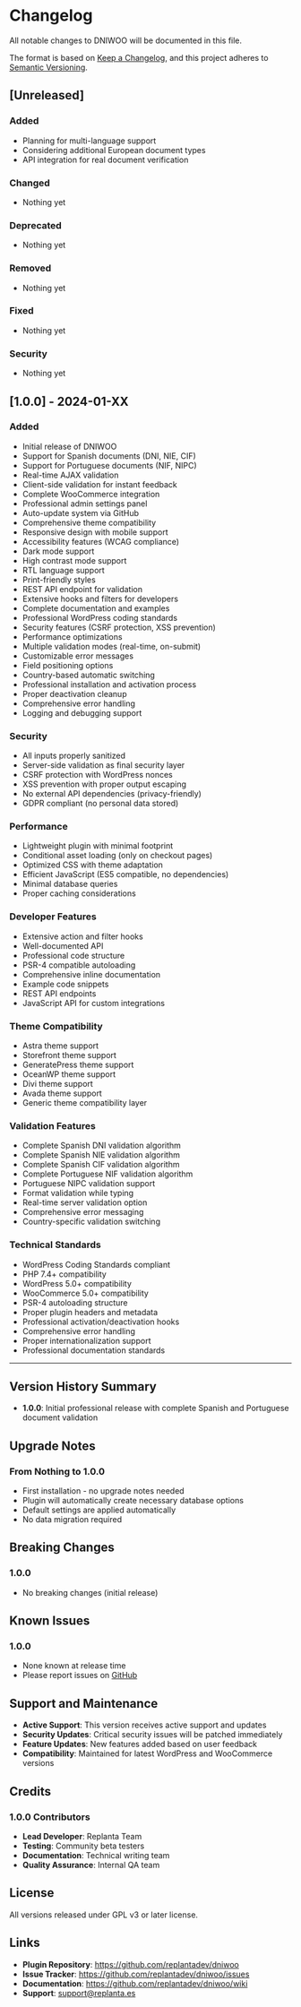 # Changelog

All notable changes to DNIWOO will be documented in this file.

The format is based on [Keep a Changelog](https://keepachangelog.com/en/1.0.0/),
and this project adheres to [Semantic Versioning](https://semver.org/spec/v2.0.0.html).

## [Unreleased]

### Added
- Planning for multi-language support
- Considering additional European document types
- API integration for real document verification

### Changed
- Nothing yet

### Deprecated
- Nothing yet

### Removed
- Nothing yet

### Fixed
- Nothing yet

### Security
- Nothing yet

## [1.0.0] - 2024-01-XX

### Added
- Initial release of DNIWOO
- Support for Spanish documents (DNI, NIE, CIF)
- Support for Portuguese documents (NIF, NIPC)
- Real-time AJAX validation
- Client-side validation for instant feedback
- Complete WooCommerce integration
- Professional admin settings panel
- Auto-update system via GitHub
- Comprehensive theme compatibility
- Responsive design with mobile support
- Accessibility features (WCAG compliance)
- Dark mode support
- High contrast mode support
- RTL language support
- Print-friendly styles
- REST API endpoint for validation
- Extensive hooks and filters for developers
- Complete documentation and examples
- Professional WordPress coding standards
- Security features (CSRF protection, XSS prevention)
- Performance optimizations
- Multiple validation modes (real-time, on-submit)
- Customizable error messages
- Field positioning options
- Country-based automatic switching
- Professional installation and activation process
- Proper deactivation cleanup
- Comprehensive error handling
- Logging and debugging support

### Security
- All inputs properly sanitized
- Server-side validation as final security layer
- CSRF protection with WordPress nonces
- XSS prevention with proper output escaping
- No external API dependencies (privacy-friendly)
- GDPR compliant (no personal data stored)

### Performance
- Lightweight plugin with minimal footprint
- Conditional asset loading (only on checkout pages)
- Optimized CSS with theme adaptation
- Efficient JavaScript (ES5 compatible, no dependencies)
- Minimal database queries
- Proper caching considerations

### Developer Features
- Extensive action and filter hooks
- Well-documented API
- Professional code structure
- PSR-4 compatible autoloading
- Comprehensive inline documentation
- Example code snippets
- REST API endpoints
- JavaScript API for custom integrations

### Theme Compatibility
- Astra theme support
- Storefront theme support  
- GeneratePress theme support
- OceanWP theme support
- Divi theme support
- Avada theme support
- Generic theme compatibility layer

### Validation Features
- Complete Spanish DNI validation algorithm
- Complete Spanish NIE validation algorithm
- Complete Spanish CIF validation algorithm
- Complete Portuguese NIF validation algorithm
- Portuguese NIPC validation support
- Format validation while typing
- Real-time server validation option
- Comprehensive error messaging
- Country-specific validation switching

### Technical Standards
- WordPress Coding Standards compliant
- PHP 7.4+ compatibility
- WordPress 5.0+ compatibility  
- WooCommerce 5.0+ compatibility
- PSR-4 autoloading structure
- Proper plugin headers and metadata
- Professional activation/deactivation hooks
- Comprehensive error handling
- Proper internationalization support
- Professional documentation standards

---

## Version History Summary

- **1.0.0**: Initial professional release with complete Spanish and Portuguese document validation

## Upgrade Notes

### From Nothing to 1.0.0
- First installation - no upgrade notes needed
- Plugin will automatically create necessary database options
- Default settings are applied automatically
- No data migration required

## Breaking Changes

### 1.0.0
- No breaking changes (initial release)

## Known Issues

### 1.0.0
- None known at release time
- Please report issues on [GitHub](https://github.com/replantadev/dniwoo/issues)

## Support and Maintenance

- **Active Support**: This version receives active support and updates
- **Security Updates**: Critical security issues will be patched immediately
- **Feature Updates**: New features added based on user feedback
- **Compatibility**: Maintained for latest WordPress and WooCommerce versions

## Credits

### 1.0.0 Contributors
- **Lead Developer**: Replanta Team
- **Testing**: Community beta testers
- **Documentation**: Technical writing team
- **Quality Assurance**: Internal QA team

## License

All versions released under GPL v3 or later license.

## Links

- **Plugin Repository**: https://github.com/replantadev/dniwoo
- **Issue Tracker**: https://github.com/replantadev/dniwoo/issues
- **Documentation**: https://github.com/replantadev/dniwoo/wiki
- **Support**: support@replanta.es
